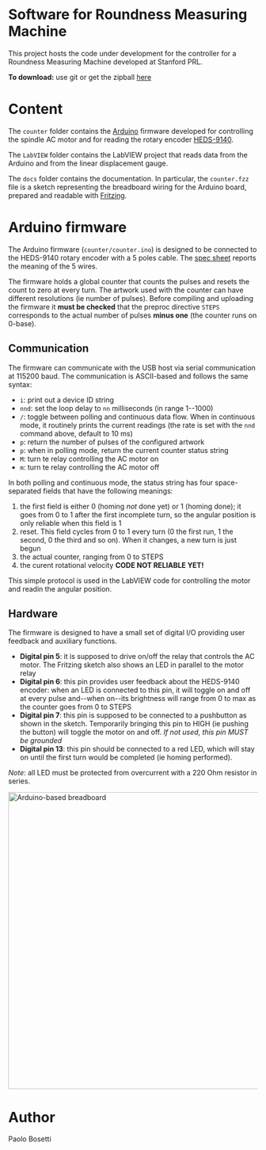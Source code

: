 Software for Roundness Measuring Machine
========================================

This project hosts the code under development for the controller for a Roundness Measuring Machine developed at Stanford PRL.

**To download:** use git or get the zipball [here](https://github.com/pbosetti/RMM/zipball/master)

Content
=======
The `counter` folder contains the [Arduino](http://arduino.cc) firmware developed for controlling the spindle AC motor and for reading the rotary encoder [HEDS-9140](http://www.avagotech.com/docs/AV02-1132EN).

The `LabVIEW` folder contains the LabVIEW project that reads data from the Arduino and from the linear displacement gauge.

The `docs` folder contains the documentation. In particular, the `counter.fzz` file is a sketch representing the breadboard wiring for the Arduino board, prepared and readable with [Fritzing](http://fritzing.org).

Arduino firmware
================
The Arduino firmware (`counter/counter.ino`) is designed to be connected to the HEDS-9140 rotary encoder with a 5 poles cable. The [spec sheet](http://www.avagotech.com/docs/AV02-1132EN) reports the meaning of the 5 wires.

The firmware holds a global counter that counts the pulses and resets the count to zero at every turn. The artwork used with the counter can have different resolutions (ie number of pulses). Before compiling and uploading the firmware it **must be checked** that the preproc directive `STEPS` corresponds to the actual number of pulses **minus one** (the counter runs on 0-base).

Communication
-------------
The firmware can communicate with the USB host via serial communication at 115200 baud. The communication is ASCII-based and follows the same syntax:

- `i`: print out a device ID string
- `nnd`: set the loop delay to `nn` milliseconds (in range 1--1000)
- `/`: toggle between polling and continuous data flow. When in continuous mode, it routinely prints the current readings (the rate is set with the `nnd` command above, default to 10 ms)
- `p`: return the number of pulses of the configured artwork
- `p`: when in polling mode, return the current counter status string
- `M`: turn te relay controlling the AC motor on
- `m`: turn te relay controlling the AC motor off

In both polling and continuous mode, the status string has four space-separated fields that have the following meanings:

1. the first field is either 0 (homing *not* done yet) or 1 (homing done); it goes from 0 to 1 after the first incomplete turn, so the angular position is only reliable when this field is 1
2. reset. This field cycles from 0 to 1 every turn (0 the first run, 1 the second, 0 the third and so on). When it changes, a new turn is just begun
3. the actual counter, ranging from 0 to STEPS
4. the curent rotational velocity **CODE NOT RELIABLE YET!**

This simple protocol is used in the LabVIEW code for controlling the motor and readin the angular position.

Hardware
--------
The firmware is designed to have a small set of digital I/O providing user feedback and auxiliary functions.

- **Digital pin 5**: it is supposed to drive on/off the relay that controls the AC motor. The Fritzing sketch also shows an LED in parallel to the motor relay
- **Digital pin 6**: this pin provides user feedback about the HEDS-9140 encoder: when an LED is connected to this pin, it will toggle on and off at every pulse and--when on--its brightness will range from 0 to max as the counter goes from 0 to STEPS
- **Digital pin 7**: this pin is supposed to be connected to a pushbutton as shown in the sketch. Temporarily bringing this pin to HIGH (ie pushing the button) will toggle the motor on and off. *If not used, this pin MUST be grounded*
- **Digital pin 13**: this pin should be connected to a red LED, which will stay on until the first turn would be completed (ie homing performed).

*Note*: all LED must be protected from overcurrent with a 220 Ohm resistor in series.

<a href="https://github.com/downloads/pbosetti/RMM/counter_bb.png" target=blank><img src="https://github.com/downloads/pbosetti/RMM/counter_bb.png" width=600 alt="Arduino-based breadboard"></a>

Author
======
Paolo Bosetti